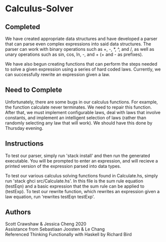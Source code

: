 # Calculus-Solver
## Completed
We have created appropriate data structures and have developed a parser that can parse even complex expressions into said data structures. The parser can work with binary operations such as +, -, *, ^, and /, as well as unary operations such as sin, cos, ln, -, and + (+ and - as prefixes).  

We have also begun creating functions that can perform the steps needed to solve a given expression using a series of hard coded laws. Currently, we can successfully rewrite an expression given a law.

## Need to Complete
Unfortunately, there are some bugs in our calculus functions. For example, the function calculate never terminates. We need to repair this function. After that, we must implement configurable laws, deal with laws that involve constants, and implement an intelligent selection of laws (rather than randomly selecting any law that will work). We should have this done by Thursday evening.

## Instructions
To test our parser, simply run 'stack install' and then run the generated executable. You will be prompted to enter an expression, and will recieve a printed version of the expression parsed into data types.  

To test our various calculus solving functions found in Calculate.hs, simply run 'stack ghci src/Calculate.hs'. In this file is the sum rule equation (testEqn) and a basic expression that the sum rule can be applied to (testExp). To test our rewrite function, which rewrites an expression given a law equation, run 'rewrites testEqn testExp'.

## Authors
Scott Crawshaw & Jessica Cheng 2020  
Assistance from Sebastiaan Joosten & Le Chang  
Referenced Thinking Functionally with Haskell by Richard Bird

